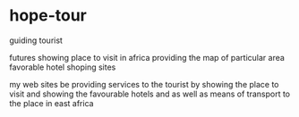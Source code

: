 # hope-tour
guiding tourist

futures 
showing place to visit in africa
providing the map of particular area
favorable hotel
shoping sites 

my web sites be providing services to the tourist by showing the place to visit and showing the favourable hotels and as well as means of transport to the place in east africa

